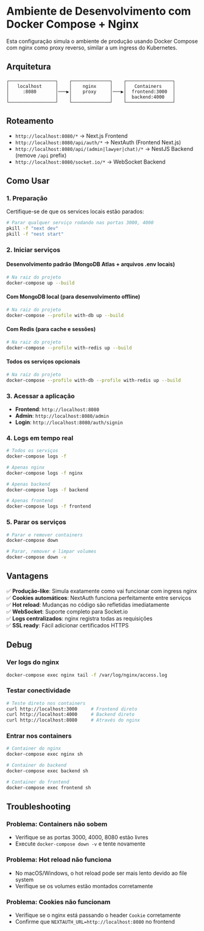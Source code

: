# Ambiente de Desenvolvimento com Docker Compose + Nginx

Esta configuração simula o ambiente de produção usando Docker Compose com nginx como proxy reverso, similar a um ingress do Kubernetes.

## Arquitetura

```
┌─────────────────┐    ┌──────────────┐    ┌─────────────────┐
│   localhost     │    │    nginx     │    │   Containers    │
│     :8080       │───▶│    proxy     │───▶│  frontend:3000  │
│                 │    │              │    │  backend:4000   │
└─────────────────┘    └──────────────┘    └─────────────────┘
```

## Roteamento

- `http://localhost:8080/*` → Next.js Frontend
- `http://localhost:8080/api/auth/*` → NextAuth (Frontend Next.js)
- `http://localhost:8080/api/(admin|lawyer|chat)/*` → NestJS Backend (remove `/api` prefix)
- `http://localhost:8080/socket.io/*` → WebSocket Backend

## Como Usar

### 1. Preparação

Certifique-se de que os services locais estão parados:
```bash
# Parar qualquer serviço rodando nas portas 3000, 4000
pkill -f "next dev"
pkill -f "nest start"
```

### 2. Iniciar serviços

#### Desenvolvimento padrão (MongoDB Atlas + arquivos .env locais)
```bash
# Na raiz do projeto
docker-compose up --build
```

#### Com MongoDB local (para desenvolvimento offline)
```bash
# Na raiz do projeto
docker-compose --profile with-db up --build
```

#### Com Redis (para cache e sessões)
```bash
# Na raiz do projeto
docker-compose --profile with-redis up --build
```

#### Todos os serviços opcionais
```bash
# Na raiz do projeto
docker-compose --profile with-db --profile with-redis up --build
```

### 3. Acessar a aplicação

- **Frontend**: `http://localhost:8080`
- **Admin**: `http://localhost:8080/admin`
- **Login**: `http://localhost:8080/auth/signin`

### 4. Logs em tempo real

```bash
# Todos os serviços
docker-compose logs -f

# Apenas nginx
docker-compose logs -f nginx

# Apenas backend
docker-compose logs -f backend

# Apenas frontend  
docker-compose logs -f frontend
```

### 5. Parar os serviços

```bash
# Parar e remover containers
docker-compose down

# Parar, remover e limpar volumes
docker-compose down -v
```

## Vantagens

✅ **Produção-like**: Simula exatamente como vai funcionar com ingress nginx  
✅ **Cookies automáticos**: NextAuth funciona perfeitamente entre serviços  
✅ **Hot reload**: Mudanças no código são refletidas imediatamente  
✅ **WebSocket**: Suporte completo para Socket.io  
✅ **Logs centralizados**: nginx registra todas as requisições  
✅ **SSL ready**: Fácil adicionar certificados HTTPS  

## Debug

### Ver logs do nginx
```bash
docker-compose exec nginx tail -f /var/log/nginx/access.log
```

### Testar conectividade
```bash
# Teste direto nos containers
curl http://localhost:3000     # Frontend direto
curl http://localhost:4000     # Backend direto  
curl http://localhost:8080     # Através do nginx
```

### Entrar nos containers
```bash
# Container do nginx
docker-compose exec nginx sh

# Container do backend
docker-compose exec backend sh

# Container do frontend
docker-compose exec frontend sh
```

## Troubleshooting

### Problema: Containers não sobem
- Verifique se as portas 3000, 4000, 8080 estão livres
- Execute `docker-compose down -v` e tente novamente

### Problema: Hot reload não funciona
- No macOS/Windows, o hot reload pode ser mais lento devido ao file system
- Verifique se os volumes estão montados corretamente

### Problema: Cookies não funcionam  
- Verifique se o nginx está passando o header `Cookie` corretamente
- Confirme que `NEXTAUTH_URL=http://localhost:8080` no frontend